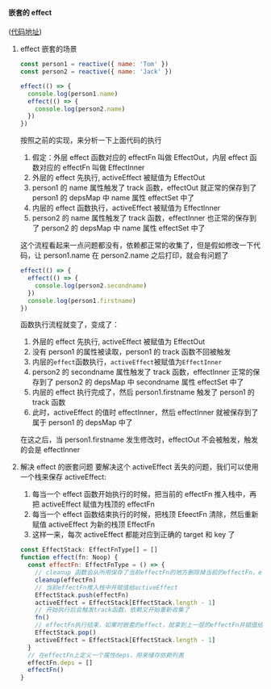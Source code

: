 #### 嵌套的 effect

([代码地址](https://github.com/EatherToo/vue-learn/blob/master/reactive/%E4%B8%89%E3%80%81%E5%B5%8C%E5%A5%97%E7%9A%84effect/effect.ts))

1. effect 嵌套的场景

   ```js
   const person1 = reactive({ name: 'Tom' })
   const person2 = reactive({ name: 'Jack' })

   effect(() => {
     console.log(person1.name)
     effect(() => {
       console.log(person2.name)
     })
   })
   ```

   按照之前的实现，来分析一下上面代码的执行

   1. 假定：外层 effect 函数对应的 effectFn 叫做 EffectOut，内层 effect 函数对应的 effectFn 叫做 EffectInner
   2. 外层的 effect 先执行, activeEffect 被赋值为 EffectOut
   3. person1 的 name 属性触发了 track 函数，effectOut 就正常的保存到了 person1 的 depsMap 中 name 属性 effectSet 中了
   4. 内层的 effect 函数执行，activeEffect 被赋值为 EffectInner
   5. person2 的 name 属性触发了 track 函数，effectInner 也正常的保存到了 person2 的 depsMap 中 name 属性 effectSet 中了

   这个流程看起来一点问题都没有，依赖都正常的收集了，但是假如修改一下代码，让 person1.name 在 person2.name 之后打印，就会有问题了

   ```js
   effect(() => {
     effect(() => {
       console.log(person2.secondname)
     })
     console.log(person1.firstname)
   })
   ```

   函数执行流程就变了，变成了：

   1. 外层的 effect 先执行, activeEffect 被赋值为 EffectOut
   2. 没有 person1 的属性被读取，person1 的 track 函数不回被触发
   3. 内层的`effect`函数执行，`activeEffect`被赋值为`EffectInner`
   4. person2 的 secondname 属性触发了 track 函数，effectInner 正常的保存到了 person2 的 depsMap 中 secondname 属性 effectSet 中了
   5. 内层的 effect 执行完成了，然后 person1.firstname 触发了 person1 的 track 函数
   6. 此时，activeEffect 的值时 effectInner，然后 effectInner 就被保存到了属于 person1 的 depsMap 中了

   在这之后，当 person1.firstname 发生修改时，effectOut 不会被触发，触发的会是 effectInner

2. 解决 effect 的嵌套问题
   要解决这个 activeEffect 丢失的问题，我们可以使用一个栈来保存 activeEffect:

   1. 每当一个 effect 函数开始执行的时候，把当前的 effectFn 推入栈中，再把 activeEffect 赋值为栈顶的 effectFn
   2. 每当一个 effect 函数结束执行的时候，把栈顶 EfeectFn 清除，然后重新赋值 activeEffect 为新的栈顶 EffectFn
   3. 这样一来，每次 activeEffect 都能对应到正确的 target 和 key 了

   ```js
   const EffectStack: EffectFnType[] = []
   function effect(fn: Noop) {
     const effectFn: EffectFnType = () => {
       // cleanup 函数会从所用保存了当前effectFn的地方删除掉当前的effectFn，effectFn的deps也会清空，双向删除
       cleanup(effectFn)
       // 当前effectFn推入栈中并赋值给activeEffect
       EffectStack.push(effectFn)
       activeEffect = EffectStack[EffectStack.length - 1]
       // 开始执行后会触发track函数，依赖又开始重新收集了
       fn()
       // effectFn执行结束，如果时嵌套的effect，就拿到上一层的effectFn并赋值给activeEffect
       EffectStack.pop()
       activeEffect = EffectStack[EffectStack.length - 1]
     }
     // 在effectFn上定义一个属性deps，用来储存依赖列表
     effectFn.deps = []
     effectFn()
   }
   ```
